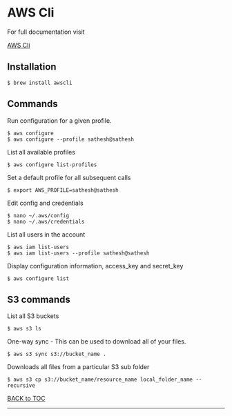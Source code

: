 # AWS Cli

For full documentation visit 

[AWS Cli](https://aws.amazon.com/cli/)


## Installation

    $ brew install awscli

## Commands

Run configuration for a given profile.

	$ aws configure
	$ aws configure --profile sathesh@sathesh

List all available profiles

	$ aws configure list-profiles

Set a default profile for all subsequent calls

	$ export AWS_PROFILE=sathesh@sathesh

Edit config and credentials

	$ nano ~/.aws/config
	$ nano ~/.aws/credentials

List all users in the account

	$ aws iam list-users
	$ aws iam list-users --profile sathesh@sathesh

Display configuration information, access_key and secret_key

	$ aws configure list

## S3 commands


List all S3 buckets

	$ aws s3 ls

One-way sync - This can be used to download all of your files.

	$ aws s3 sync s3://bucket_name .

Downloads all files from a particular S3 sub folder 
	
	$ aws s3 cp s3://bucket_name/resource_name local_folder_name --recursive



[BACK to TOC](./../README.md)

----------